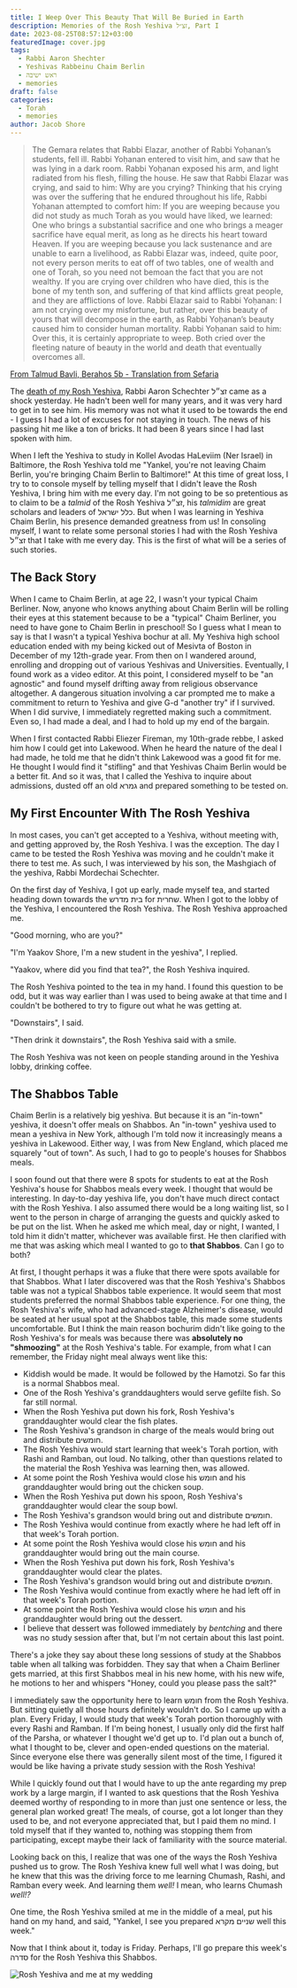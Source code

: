 ```yaml
---
title: I Weep Over This Beauty That Will Be Buried in Earth
description: Memories of the Rosh Yeshiva זצ״ל, Part I
date: 2023-08-25T08:57:12+03:00
featuredImage: cover.jpg
tags:
  - Rabbi Aaron Shechter
  - Yeshivas Rabbeinu Chaim Berlin
  - ראש ישיבה
  - memories
draft: false
categories:
  - Torah
  - memories
author: Jacob Shore
---
```


> The Gemara relates that Rabbi Elazar, another of Rabbi Yoḥanan’s students, fell ill. Rabbi Yoḥanan entered to visit him, and saw that he was lying in a dark room. Rabbi Yoḥanan exposed his arm, and light radiated from his flesh, filling the house. He saw that Rabbi Elazar was crying, and said to him: Why are you crying? Thinking that his crying was over the suffering that he endured throughout his life, Rabbi Yoḥanan attempted to comfort him: If you are weeping because you did not study as much Torah as you would have liked, we learned: One who brings a substantial sacrifice and one who brings a meager sacrifice have equal merit, as long as he directs his heart toward Heaven. If you are weeping because you lack sustenance and are unable to earn a livelihood, as Rabbi Elazar was, indeed, quite poor, not every person merits to eat off of two tables, one of wealth and one of Torah, so you need not bemoan the fact that you are not wealthy. If you are crying over children who have died, this is the bone of my tenth son, and suffering of that kind afflicts great people, and they are afflictions of love. Rabbi Elazar said to Rabbi Yoḥanan: I am not crying over my misfortune, but rather, over this beauty of yours that will decompose in the earth, as Rabbi Yoḥanan’s beauty caused him to consider human mortality. Rabbi Yoḥanan said to him: Over this, it is certainly appropriate to weep. Both cried over the fleeting nature of beauty in the world and death that eventually overcomes all.

[From Talmud Bavli, Berahos 5b - Translation from Sefaria](https://www.sefaria.org.il/Berakhot.5b.14?lang=bi&with=all&lang2=en)

The [death of my Rosh Yeshiva](https://hamodia.com/2023/08/24/bde-harav-aharon-schechter-ztl-rosh-yeshivah-yeshivas-chaim-berlin/), Rabbi Aaron Schechter זצ״ל came as a shock yesterday. He hadn't been well for many years, and it was very hard to get in to see him. His memory was not what it used to be towards the end - I guess I had a lot of excuses for not staying in touch. The news of his passing hit me like a ton of bricks. It had been 8 years since I had last spoken with him.

When I left the Yeshiva to study in Kollel Avodas HaLeviim (Ner Israel) in Baltimore, the Rosh Yeshiva told me "Yankel, you're not leaving Chaim Berlin, you're bringing Chaim Berlin to Baltimore!" At this time of great loss, I try to to console myself by telling myself that I didn't leave the Rosh Yeshiva, I bring him with me every day. I'm not going to be so pretentious as to claim to be a _talmid_ of the Rosh Yeshiva זצ״ל, his _talmidim_ are great scholars and leaders of כלל ישראל. But when I was learning in Yeshiva Chaim Berlin, his presence demanded greatness from us! In consoling myself, I want to relate some personal stories I had with the Rosh Yeshiva זצ״לֹ that I take with me every day. This is the first of what will be a series of such stories.

## The Back Story

When I came to Chaim Berlin, at age 22, I wasn't your typical Chaim Berliner. Now, anyone who knows anything about Chaim Berlin will be rolling their eyes at this statement because to be a "typical" Chaim Berliner, you need to have gone to Chaim Berlin in preschool! So I guess what I mean to say is that I wasn't a typical Yeshiva bochur at all. My Yeshiva high school education ended with my being kicked out of Mesivta of Boston in December of my 12th-grade year. From then on I wandered around, enrolling and dropping out of various Yeshivas and Universities. Eventually, I found work as a video editor. At this point, I considered myself to be "an agnostic" and found myself drifting away from religious observance altogether. A dangerous situation involving a car prompted me to make a commitment to return to Yeshiva and give G-d "another try" if I survived. When I did survive, I immediately regretted making such a commitment. Even so, I had made a deal, and I had to hold up my end of the bargain.

When I first contacted Rabbi Eliezer Fireman, my 10th-grade rebbe, I asked him how I could get into Lakewood. When he heard the nature of the deal I had made, he told me that he didn't think Lakewood was a good fit for me. He thought I would find it "stifling" and that Yeshivas Chaim Berlin would be a better fit. And so it was, that I called the Yeshiva to inquire about admissions, dusted off an old גמרא and prepared something to be tested on.

## My First Encounter With The Rosh Yeshiva

In most cases, you can't get accepted to a Yeshiva, without meeting with, and getting approved by, the Rosh Yeshiva. I was the exception. The day I came to be tested the Rosh Yeshiva was moving and he couldn't make it there to test me. As such, I was interviewed by his son, the Mashgiach of the yeshiva, Rabbi Mordechai Schechter.

On the first day of Yeshiva, I got up early, made myself tea, and started heading down towards the בית מדרש for שחרית. When I got to the lobby of the Yeshiva, I encountered the Rosh Yeshiva. The Rosh Yeshiva approached me.

"Good morning, who are you?"

"I'm Yaakov Shore, I'm a new student in the yeshiva", I replied.

"Yaakov, where did you find that tea?", the Rosh Yeshiva inquired.

The Rosh Yeshiva pointed to the tea in my hand. I found this question to be odd, but it was way earlier than I was used to being awake at that time and I couldn't be bothered to try to figure out what he was getting at.

"Downstairs", I said.

"Then drink it downstairs", the Rosh Yeshiva said with a smile.

The Rosh Yeshiva was not keen on people standing around in the Yeshiva lobby, drinking coffee.

## The Shabbos Table

Chaim Berlin is a relatively big yeshiva. But because it is an "in-town" yeshiva, it doesn't offer meals on Shabbos. An "in-town" yeshiva used to mean a yeshiva in New York, although I'm told now it increasingly means a yeshiva in Lakewood. Either way, I was from New England, which placed me squarely "out of town". As such, I had to go to people's houses for Shabbos meals.

I soon found out that there were 8 spots for students to eat at the Rosh Yeshiva's house for Shabbos meals every week. I thought that would be interesting. In day-to-day yeshiva life, you don't have much direct contact with the Rosh Yeshiva. I also assumed there would be a long waiting list, so I went to the person in charge of arranging the guests and quickly asked to be put on the list. When he asked me which meal, day or night, I wanted, I told him it didn't matter, whichever was available first. He then clarified with me that was asking which meal I wanted to go to **that Shabbos**. Can I go to both?

At first, I thought perhaps it was a fluke that there were spots available for that Shabbos. What I later discovered was that the Rosh Yeshiva's Shabbos table was not a typical Shabbos table experience. It would seem that most students preferred the normal Shabbos table experience. For one thing, the Rosh Yeshiva's wife, who had advanced-stage Alzheimer's disease, would be seated at her usual spot at the Shabbos table, this made some students uncomfortable. But I think the main reason bochurim didn't like going to the Rosh Yeshiva's for meals was because there was **absolutely no "shmoozing"** at the Rosh Yeshiva's table. For example, from what I can remember, the Friday night meal always went like this:

- Kiddish would be made. It would be followed by the Hamotzi. So far this is a normal Shabbos meal.
- One of the Rosh Yeshiva's granddaughters would serve gefilte fish. So far still normal.
- When the Rosh Yeshiva put down his fork, Rosh Yeshiva's granddaughter would clear the fish plates.
- The Rosh Yeshiva's grandson in charge of the meals would bring out and distribute חומשים.
- The Rosh Yeshiva would start learning that week's Torah portion, with Rashi and Ramban, out loud. No talking, other than questions related to the material the Rosh Yeshiva was learning then, was allowed.
- At some point the Rosh Yeshiva would close his חומש and his granddaughter would bring out the chicken soup.
- When the Rosh Yeshiva put down his spoon, Rosh Yeshiva's granddaughter would clear the soup bowl.
- The Rosh Yeshiva's grandson would bring out and distribute חומשים.
- The Rosh Yeshiva would continue from exactly where he had left off in that week's Torah portion.
- At some point the Rosh Yeshiva would close his חומש and his granddaughter would bring out the main course.
- When the Rosh Yeshiva put down his fork, Rosh Yeshiva's granddaughter would clear the plates.
- The Rosh Yeshiva's grandson would bring out and distribute חומשים.
- The Rosh Yeshiva would continue from exactly where he had left off in that week's Torah portion.
- At some point the Rosh Yeshiva would close his חומש and his granddaughter would bring out the dessert.
- I believe that dessert was followed immediately by _bentching_ and there was no study session after that, but I'm not certain about this last point.

There's a joke they say about these long sessions of study at the Shabbos table when all talking was forbidden. They say that when a Chaim Berliner gets married, at this first Shabbos meal in his new home, with his new wife, he motions to her and whispers "Honey, could you please pass the salt?"

I immediately saw the opportunity here to learn חומש from the Rosh Yeshiva. But sitting quietly all those hours definitely wouldn't do. So I came up with a plan. Every Friday, I would study that week's Torah portion thoroughly with every Rashi and Ramban. If I'm being honest, I usually only did the first half of the Parsha, or whatever I thought we'd get up to. I'd plan out a bunch of, what I thought to be, clever and open-ended questions on the material. Since everyone else there was generally silent most of the time, I figured it would be like having a private study session with the Rosh Yeshiva!

While I quickly found out that I would have to up the ante regarding my prep work by a large margin, if I wanted to ask questions that the Rosh Yeshiva deemed worthy of responding to in more than just one sentence or less, the general plan worked great! The meals, of course, got a lot longer than they used to be, and not everyone appreciated that, but I paid them no mind. I told myself that if they wanted to, nothing was stopping them from participating, except maybe their lack of familiarity with the source material.

Looking back on this, I realize that was one of the ways the Rosh Yeshiva pushed us to grow. The Rosh Yeshiva knew full well what I was doing, but he knew that this was the driving force to me learning Chumash, Rashi, and Ramban every week. And learning them _well!_ I mean, who learns Chumash _well!?_

One time, the Rosh Yeshiva smiled at me in the middle of a meal, put his hand on my hand, and said, "Yankel, I see you prepared שניים מקרא well this week."

Now that I think about it, today is Friday. Perhaps, I'll go prepare this week's סדרה for the Rosh Yeshiva this Shabbos.

![Rosh Yeshiva and me at my wedding](rosh-yeshiva.jpg)
